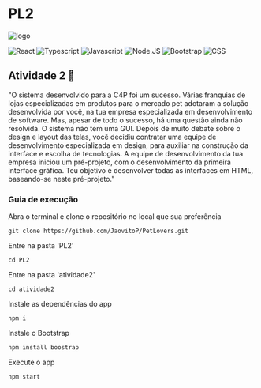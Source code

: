 # PL2
![logo](https://github.com/JaovitoP/PetLovers/assets/115598741/8cd28b13-7ca2-42e5-84c7-809b83268524)

![React](https://img.shields.io/badge/React-20232A?style=for-the-badge&logo=react&logoColor=61DAFB)
![Typescript](https://img.shields.io/badge/TypeScript-007ACC?style=for-the-badge&logo=typescript&logoColor=white)
![Javascript](https://img.shields.io/badge/JavaScript-323330?style=for-the-badge&logo=javascript&logoColor=F7DF1E)
![Node.JS](https://img.shields.io/badge/Node.js-43853D?style=for-the-badge&logo=node.js&logoColor=white)
![Bootstrap](https://img.shields.io/badge/Bootstrap-563D7C?style=for-the-badge&logo=bootstrap&logoColor=white)
![CSS](https://img.shields.io/badge/CSS3-1572B6?style=for-the-badge&logo=css3&logoColor=white)

## Atividade 2 🐾
"O sistema desenvolvido para a C4P foi um sucesso. Várias franquias de lojas especializadas em produtos para o mercado pet adotaram a solução desenvolvida por você, na tua empresa especializada em desenvolvimento de software. Mas, apesar de todo o sucesso, há uma questão ainda não resolvida. O sistema não tem uma GUI. Depois de muito debate sobre o design e layout das telas, você decidiu contratar uma equipe de desenvolvimento especializada em design, para auxiliar na construção da interface e escolha de tecnologias. A equipe de desenvolvimento da tua empresa iniciou um pré-projeto, com o desenvolvimento da primeira interface gráfica. Teu objetivo é desenvolver todas as interfaces em HTML, baseando-se neste pré-projeto."

### Guia de execução
Abra o terminal e clone o repositório no local que sua preferência
~~~
git clone https://github.com/JaovitoP/PetLovers.git
~~~
Entre na pasta 'PL2'
~~~
cd PL2
~~~
Entre na pasta 'atividade2'
~~~
cd atividade2
~~~
Instale as dependências do app
~~~
npm i
~~~
Instale o Bootstrap
~~~
npm install boostrap
~~~
Execute o app
~~~
npm start
~~~
